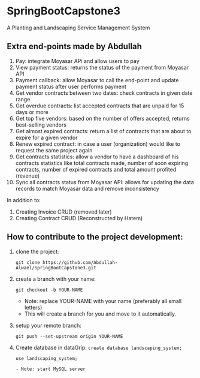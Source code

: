 # SpringBootCapstone3
A Planting and Landscaping Service Management System

## Extra end-points made by Abdullah
1. Pay: integrate Moyasar APi and allow users to pay
2. View payment status: returns the status of the payment from Moyasar API
3. Payment callback: allow Moyasar to call the end-point and update payment status after user performs payment
4. Get vendor contracts between two dates: check contracts in given date range
5. Get overdue contracts: list accepted contracts that are unpaid for 15 days or more
6. Get top five vendors: based on the number of offers accepted, returns best-selling vendors
7. Get almost expired contracts: return a list of contracts that are about to expire for a given vendor
8. Renew expired contract: in case a user (organization) would like to request the same project again
9. Get contracts statistics: allow a vendor to have a dashboard of his contracts statistics like total contracts made, number of soon expiring contracts, number of expired contracts and total amount profited (revenue)
10. Sync all contracts status from Moyasar API: allows for updating the data records to match Moyasar data and remove inconsistency

In addition to:
1. Creating Invoice CRUD (removed later)
2. Creating Contract CRUD (Reconstructed by Hatem)

## How to contribute to the project development:
1. clone the project:

   `git clone https://github.com/Abdullah-Alwael/SpringBootCapstone3.git`

2. create a branch with your name:

   `git checkout -b YOUR-NAME`

   - Note: replace YOUR-NAME with your name (preferably all small letters)
   - This will create a branch for you and move to it automatically.

3. setup your remote branch:

   `git push --set-upstream origin YOUR-NAME`

4. Create database in dataGrip:
   `create database landscaping_system;`

   `use landscaping_system;`

       - Note: start MySQL server

